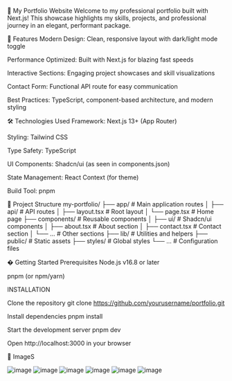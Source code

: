 🌟 My Portfolio Website
Welcome to my professional portfolio built with Next.js! This showcase highlights my skills, projects, and professional journey in an elegant, performant package.

🚀 Features
Modern Design: Clean, responsive layout with dark/light mode toggle

Performance Optimized: Built with Next.js for blazing fast speeds

Interactive Sections: Engaging project showcases and skill visualizations

Contact Form: Functional API route for easy communication

Best Practices: TypeScript, component-based architecture, and modern styling

🛠️ Technologies Used
Framework: Next.js 13+ (App Router)

Styling: Tailwind CSS

Type Safety: TypeScript

UI Components: Shadcn/ui (as seen in components.json)

State Management: React Context (for theme)

Build Tool: pnpm

📂 Project Structure
my-portfolio/
├── app/                   # Main application routes
│   ├── api/               # API routes
│   ├── layout.tsx         # Root layout
│   └── page.tsx           # Home page
├── components/            # Reusable components
│   ├── ui/                # Shadcn/ui components
│   ├── about.tsx          # About section
│   ├── contact.tsx        # Contact section
│   └── ...                # Other sections
├── lib/                   # Utilities and helpers
├── public/                # Static assets
├── styles/                # Global styles
└── ...                    # Configuration files

� Getting Started
Prerequisites
Node.js v16.8 or later

pnpm (or npm/yarn)

INSTALLATION

Clone the repository
git clone https://github.com/yourusername/portfolio.git


Install dependencies
pnpm install


Start the development server
pnpm dev


Open http://localhost:3000 in your browser

📸 ImageS

![image](https://github.com/user-attachments/assets/b3bc8177-0298-491b-87f7-002fbf3b8838)
![image](https://github.com/user-attachments/assets/b19949b8-f23c-4ada-8a4f-58df6b964c0c)
![image](https://github.com/user-attachments/assets/955cc4c4-8961-47c5-bdf5-178614790d16)
![image](https://github.com/user-attachments/assets/f5bc9afb-8f78-4b61-97d8-dbf259aacd44)
![image](https://github.com/user-attachments/assets/21d0abd5-06dd-43b3-9085-c435fc34d39d)
![image](https://github.com/user-attachments/assets/0139098a-1768-40ca-81e7-c4f18ca3c759)





